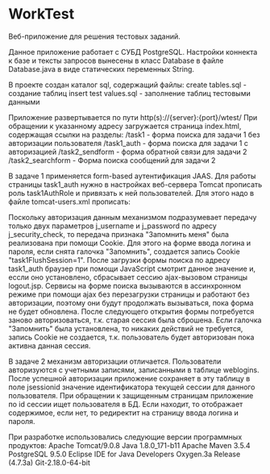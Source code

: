 # WorkTest
Веб-приложение для решения тестовых заданий.

Данное приложение работает с СУБД PostgreSQL. 
Настройки коннекта к базе и тексты запросов вынесены в класс Database в файле Database.java в виде статических переменных String.

В проекте создан каталог sql, содержащий файлы:
create tables.sql - создание таблиц
insert test values.sql - заполнение таблиц тестовыми данными

Приложение развертывается по пути http(s)://{server}:{port}/wtest/
При обращении к указанному адресу загружается страница index.html, содержащая ссылки на разделы:
/task1 - форма поиска для задачи 1 без авторизации пользователя
/task1_auth - форма поиска для задачи 1 с авторизацией
/task2_sendform - форма обратной связи для задачи 2
/task2_searchform - Форма поиска сообщений для задачи 2

В задаче 1 применяется form-based аутентификация JAAS.
Для работы страницы task1_auth нужно в настройках веб-сервера Tomcat прописать роль task1AuthRole и привязать к ней пользователей.
Для этого надо в файле tomcat-users.xml прописать:
<role rolename="task1AuthRole"/>
<user username="user1" password="111" roles="task1AuthRole"/>
<user username="user2" password="222" roles="task1AuthRole"/>
<user username="user3" password="333" roles=""/>

Поскольку авторизация данным механизмом подразумевает передачу только двух параметров j_username и j_password по адресу j_security_check, то передача признака "Запомнить меня" была реализована при помощи Cookie.
Для этого на форме ввода логина и пароля, если снята галочка "Запомнить", создается запись Cookie "task1FlushSession=1".
После загрузки формы поиска по адресу task1_auth браузер при помощи JavaScript смотрит данное значение и, ессли оно установлено, сбрасывает сессию ajax-вызовом страницы logout.jsp.
Сервисы на форме поиска вызываются в ассинхронном режиме при помощи ajax без перезагрузки страницы и работают без авторизации, поэтому они будут продолжать вызываться, пока форма не будет обновлена.
После следующего открытия формы потребуется заново авторизоваться, т.к. старая сессия была сброшена.
Если галочка "Запомнить" была установлена, то никаких действий не требуется, запись Cookie не создается, т.к. пользователь будет авторизован пока активна данная сессия.

В задаче 2 механизм авторизации отличается. Пользователи авторизуются с учетными записями, записанными в таблице weblogins.
После успешной авторизации приложение сохраняет в эту таблицу в поле jsessionid значение идентификатора текущей сессии для данного пользователя.
При обращении к защищенным страницам приложение по id сессии ищет пользователя в БД. Если находит, то отображает содержимое, если нет, то редиректит на страницу ввода логина и пароля.

При разработке использовались следующие версии программных продуктов: 
Apache Tomcat/9.0.8
Java 1.8.0_171-b11
Apache Maven 3.5.4
PostgreSQL 9.5.0
Eclipse IDE for Java Developers Oxygen.3a Release (4.7.3a)
Git-2.18.0-64-bit
